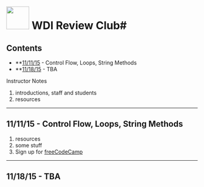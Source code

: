 # <img src="https://cloud.githubusercontent.com/assets/7833470/10423298/ea833a68-7079-11e5-84f8-0a925ab96893.png" width="60"> WDI Review Club#

## Contents
* **[11/11/15](#11/11/15) - Control Flow, Loops, String Methods
* **[11/18/15](#11/18/15) - TBA


Instructor Notes

1. introductions, staff and students
1. resources

---

## 11/11/15 - Control Flow, Loops, String Methods

1. resources 
  1. some stuff
1. Sign up for [freeCodeCamp](http://www.freecodecamp.com/map)


---

## 11/18/15 - TBA